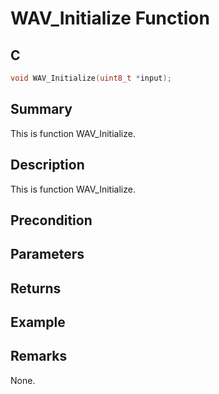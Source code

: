 # WAV_Initialize Function

## C

```c
void WAV_Initialize(uint8_t *input);
```

## Summary
This is function WAV_Initialize.

## Description
This is function WAV_Initialize.

## Precondition

## Parameters

## Returns

## Example

## Remarks
None.
